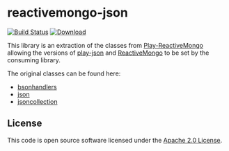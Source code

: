 # reactivemongo-json

[![Build Status](https://travis-ci.org/hmrc/reactivemongo-json.svg)](https://travis-ci.org/hmrc/reactivemongo-json) [ ![Download](https://api.bintray.com/packages/hmrc/releases/reactivemongo-json/images/download.svg) ](https://bintray.com/hmrc/releases/reactivemongo-json/_latestVersion)

This library is an extraction of the classes from [Play-ReactiveMongo](https://github.com/ReactiveMongo/Play-ReactiveMongo) allowing the versions of [play-json](https://www.playframework.com/documentation/2.3.x/ScalaJson) and [ReactiveMongo](https://github.com/ReactiveMongo/ReactiveMongo) to be set by the consuming library.

The original classes can be found here:

* [bsonhandlers](https://github.com/ReactiveMongo/Play-ReactiveMongo/blob/master/src/main/scala/play/modules/reactivemongo/bsonhandlers.scala)
* [json](https://github.com/ReactiveMongo/Play-ReactiveMongo/blob/master/src/main/scala/play/modules/reactivemongo/json.scala)
* [jsoncollection](https://github.com/ReactiveMongo/Play-ReactiveMongo/blob/master/src/main/scala/play/modules/reactivemongo/jsoncollection.scala)

## License ##
 
This code is open source software licensed under the [Apache 2.0 License]("http://www.apache.org/licenses/LICENSE-2.0.html").
